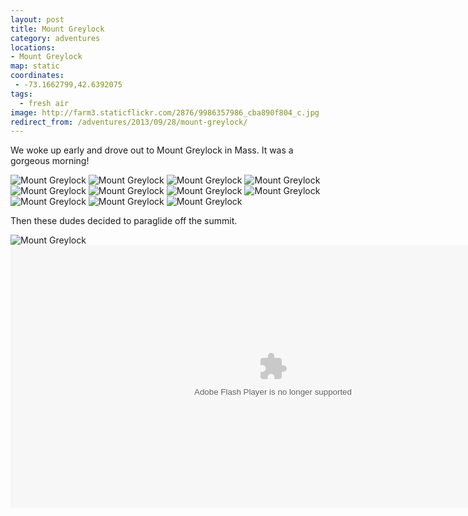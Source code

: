```yaml
---
layout: post
title: Mount Greylock
category: adventures
locations:
- Mount Greylock
map: static
coordinates:
 - -73.1662799,42.6392075
tags:
  - fresh air
image: http://farm3.staticflickr.com/2876/9986357986_cba890f804_c.jpg
redirect_from: /adventures/2013/09/28/mount-greylock/
---
```



We woke up early and drove out to Mount Greylock in Mass. It was a gorgeous morning!

<div class="photos">

<img src="http://farm8.staticflickr.com/7419/9986387503_05ac62422c_c.jpg" class="img-half" alt="Mount Greylock">
<img src="http://farm3.staticflickr.com/2865/9986278224_581c9d4da5_c.jpg" class="img-half" alt="Mount Greylock">
<img src="http://farm8.staticflickr.com/7343/9986262155_f7361b37dd_c.jpg" class="img-half" alt="Mount Greylock">
<img src="http://farm8.staticflickr.com/7310/9986286374_29dcc5f9e0_c.jpg" class="img-half" alt="Mount Greylock">
<img src="http://farm8.staticflickr.com/7439/9986289224_1fd8a552e2_b.jpg" class="img-half" alt="Mount Greylock">
<img src="http://farm4.staticflickr.com/3812/9986339946_9f055c9206_c.jpg" class="img-half" alt="Mount Greylock">
<img src="http://farm3.staticflickr.com/2876/9986357986_cba890f804_c.jpg" class="pop-out" alt="Mount Greylock">
<img src="http://farm4.staticflickr.com/3751/9986342406_5f2f1d8f0a_c.jpg" class="img-split-wide" alt="Mount Greylock">
<img src="http://farm3.staticflickr.com/2825/9986310254_c20897fbe9_c.jpg" class="img-split-tall" alt="Mount Greylock">
<img src="http://farm4.staticflickr.com/3705/9986303185_cdb564de00_c.jpg" class="img-half" alt="Mount Greylock">
<img src="http://farm3.staticflickr.com/2885/9986444463_c05924a5d6_c.jpg" class="img-half" alt="Mount Greylock">
</div>

Then these dudes decided to paraglide off the summit.

<div class="photos">

<img src="http://farm4.staticflickr.com/3749/9986386033_deeb69c4c6_c.jpg" alt="Mount Greylock">
<object type="application/x-shockwave-flash" width="840" height="420" class="pop-out" data="http://www.flickr.com/apps/video/stewart.swf?v=109786" classid="clsid:D27CDB6E-AE6D-11cf-96B8-444553540000"> <param name="flashvars" value="intl_lang=en-us&amp;photo_secret=447cc83b34&amp;photo_id=9986934734&amp;hd_default=false"></param> <param name="movie" value="http://www.flickr.com/apps/video/stewart.swf?v=109786"></param> <param name="bgcolor" value="#000000"></param> <param name="allowFullScreen" value="true"></param><embed type="application/x-shockwave-flash" src="http://www.flickr.com/apps/video/stewart.swf?v=109786" bgcolor="#000000" allowfullscreen="true" flashvars="intl_lang=en-us&amp;photo_secret=447cc83b34&amp;photo_id=9986934734&amp;hd_default=false" height="420" width="840"></embed></object>
</div>